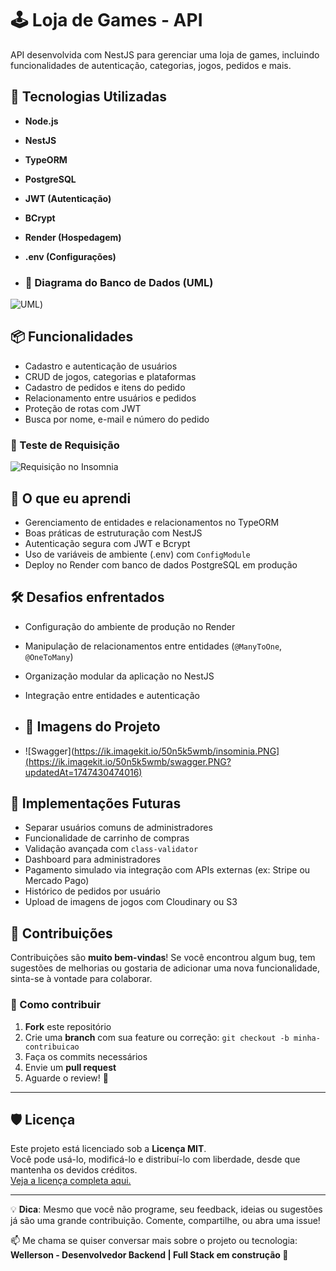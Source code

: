 # 🕹️ Loja de Games - API

API desenvolvida com NestJS para gerenciar uma loja de games, incluindo funcionalidades de autenticação, categorias, jogos, pedidos e mais.

## 🚀 Tecnologias Utilizadas

- **Node.js**
- **NestJS**
- **TypeORM**
- **PostgreSQL**
- **JWT (Autenticação)**
- **BCrypt**
- **Render (Hospedagem)**
- **.env (Configurações)**

- ### 🔷 Diagrama do Banco de Dados (UML)
![UML](https://ik.imagekit.io/50n5k5wmb/Diagrama%20ER%20com%20entidades%20coloridas%20(nota%C3%A7%C3%A3o%20UML)%20(1).png?updatedAt=1747430418834))


## 📦 Funcionalidades

- Cadastro e autenticação de usuários
- CRUD de jogos, categorias e plataformas
- Cadastro de pedidos e itens do pedido
- Relacionamento entre usuários e pedidos
- Proteção de rotas com JWT
- Busca por nome, e-mail e número do pedido


### 🔷 Teste de Requisição
![Requisição no Insomnia](https://ik.imagekit.io/50n5k5wmb/insominia.PNG)


## 🧠 O que eu aprendi

- Gerenciamento de entidades e relacionamentos no TypeORM
- Boas práticas de estruturação com NestJS
- Autenticação segura com JWT e Bcrypt
- Uso de variáveis de ambiente (.env) com `ConfigModule`
- Deploy no Render com banco de dados PostgreSQL em produção

## 🛠️ Desafios enfrentados

- Configuração do ambiente de produção no Render
- Manipulação de relacionamentos entre entidades (`@ManyToOne`, `@OneToMany`)
- Organização modular da aplicação no NestJS
- Integração entre entidades e autenticação

- ## 📸 Imagens do Projeto
- ![Swagger](https://ik.imagekit.io/50n5k5wmb/insominia.PNG](https://ik.imagekit.io/50n5k5wmb/swagger.PNG?updatedAt=1747430474016)


## 📌 Implementações Futuras

- Separar usuários comuns de administradores
- Funcionalidade de carrinho de compras
- Validação avançada com `class-validator`
- Dashboard para administradores
- Pagamento simulado via integração com APIs externas (ex: Stripe ou Mercado Pago)
- Histórico de pedidos por usuário
- Upload de imagens de jogos com Cloudinary ou S3

## 🤝 Contribuições

Contribuições são **muito bem-vindas**! Se você encontrou algum bug, tem sugestões de melhorias ou gostaria de adicionar uma nova funcionalidade, sinta-se à vontade para colaborar.

### 📌 Como contribuir

1. **Fork** este repositório
2. Crie uma **branch** com sua feature ou correção: `git checkout -b minha-contribuicao`
3. Faça os commits necessários
4. Envie um **pull request**
5. Aguarde o review! 💬

---

## 🛡️ Licença

Este projeto está licenciado sob a **Licença MIT**.  
Você pode usá-lo, modificá-lo e distribuí-lo com liberdade, desde que mantenha os devidos créditos.  
[Veja a licença completa aqui.](https://opensource.org/licenses/MIT)

---

💡 **Dica**: Mesmo que você não programe, seu feedback, ideias ou sugestões já são uma grande contribuição. Comente, compartilhe, ou abra uma issue!


📫 Me chama se quiser conversar mais sobre o projeto ou tecnologia:  
**Wellerson - Desenvolvedor Backend | Full Stack em construção 🚀**


